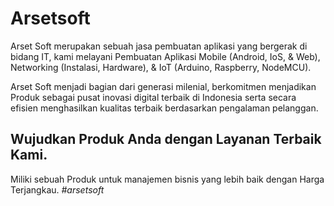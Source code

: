 # Arsetsoft

Arset Soft merupakan sebuah jasa pembuatan aplikasi yang bergerak di bidang IT, kami melayani Pembuatan Aplikasi Mobile (Android, IoS, & Web), Networking (Instalasi, Hardware), & IoT (Arduino, Raspberry, NodeMCU).

Arset Soft menjadi bagian dari generasi milenial, berkomitmen menjadikan Produk sebagai pusat inovasi digital terbaik di Indonesia serta secara efisien menghasilkan kualitas terbaik berdasarkan pengalaman pelanggan.

## Wujudkan Produk Anda dengan Layanan Terbaik Kami.
Miliki sebuah Produk untuk manajemen bisnis yang lebih baik dengan Harga Terjangkau. _*#arsetsoft*_

